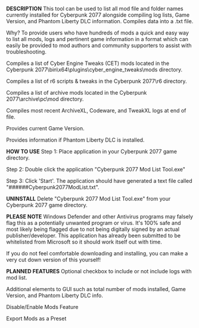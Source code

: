 **DESCRIPTION**
This tool can be used to list all mod file and folder names currently installed for Cyberpunk 2077 alongside compiling log lists, Game Version, and Phantom Liberty DLC information. Compiles data into a .txt file.

Why? To provide users who have hundreds of mods a quick and easy way to list all mods, logs and pertinent game information in a format which can easily be provided to mod authors and community supporters to assist with troubleshooting. 

Compiles a list of Cyber Engine Tweaks (CET) mods located in the Cyberpunk 2077\bin\x64\plugins\cyber_engine_tweaks\mods directory. 

Compiles a list of r6 scripts & tweaks in the Cyberpunk 2077\r6 directory. 

Compiles a list of archive mods located in the Cyberpunk 2077\archive\pc\mod directory. 

Compiles most recent ArchiveXL, Codeware, and TweakXL logs at end of file.

Provides current Game Version. 

Provides information if Phantom Liberty DLC is installed.
 

**HOW TO USE**
Step 1: Place application in your Cyberpunk 2077 game directory. 

Step 2: Double click the application "Cyberpunk 2077 Mod List Tool.exe"

Step 3: Click 'Start'. The application should have generated a text file called "######Cyberpunk2077ModList.txt". 


**UNINSTALL**
Delete "Cyberpunk 2077 Mod List Tool.exe" from your Cyberpunk 2077 game directory. 

**PLEASE NOTE**
Windows Defender and other Antivirus programs may falsely flag this as a potentially unwanted program or virus. It's 100% safe and most likely being flagged due to not being digitally signed by an actual publisher/developer. This application has already been submitted to be whitelisted from Microsoft so it should work itself out with time. 

If you do not feel comfortable downloading and installing, you can make a very cut down version of this yourself!


**PLANNED FEATURES**
Optional checkbox to include or not include logs with mod list.

Additional elements to GUI such as total number of mods installed, Game Version, and Phantom Liberty DLC info. 

Disable/Enable Mods Feature

Export Mods as a Preset
﻿
